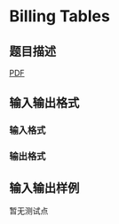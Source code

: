 # Billing Tables

## 题目描述

[problemUrl]: https://uva.onlinejudge.org/index.php?option=com_onlinejudge&Itemid=8&category=446&page=show_problem&problem=4131

[PDF](https://uva.onlinejudge.org/external/13/p1385.pdf)

## 输入输出格式

### 输入格式

### 输出格式

## 输入输出样例

暂无测试点

